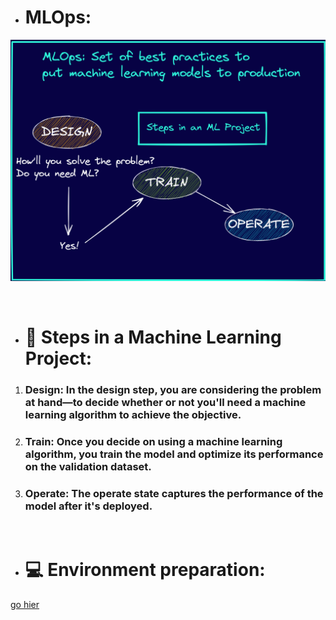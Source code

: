 - # **MLOps:** 
![1](images/1.png)

<br/>

-  # 🎯 Steps in a Machine Learning Project:
1. ### **Design:** In the design step, you are considering the problem at hand—to decide whether or not you'll need a machine learning algorithm to achieve the objective.
2. ### **Train**: Once you decide on using a machine learning algorithm, you train the model and optimize its performance on the validation dataset.
3. ### **Operate**: The operate state captures the performance of the model after it's deployed.

<br />

- # 💻 Environment preparation:
[go hier](https://link-url-here.org)